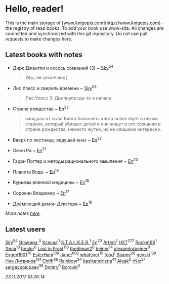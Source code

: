 # Hello, reader!
This is the main storage of [www.knigopis.com](http://www.knigopis.com) - the registry of read books.
To add your book use www-site. All changes are committed and synchronized with this git repository.
Do not use pull requests to make changes here.


## Latest books with notes
* Дирк Джентли и лосось сомнений (3) ~ [Sky](users/118/118049897850017649660-google)<sup>54</sup>
    > Увы, не закончено(

* Лис Улисс и свирель времени ~ [Sky](users/118/118049897850017649660-google)<sup>53</sup>
    > Лис Улисс 3.
    > Дропнула где-то в начале

* Страна рождества ~ [En](users/333/333646551-vkontakte)<sup>23</sup>
    > ожидала от сына Кинга большего. книга повествует о неком старике, который убивает детей и они живут в его сознании в стране рождества. немного жутко, но не слишком интересно.

* Вверх по лестнице, ведущей вниз ~ [En](users/333/333646551-vkontakte)<sup>22</sup>

* Омон Ра ~ [En](users/333/333646551-vkontakte)<sup>21</sup>

* Гарри Поттер и методы рационального мышления ~ [En](users/333/333646551-vkontakte)<sup>20</sup>

* Планета Вода. ~ [En](users/333/333646551-vkontakte)<sup>19</sup>

* Курьезы военной медицины ~ [En](users/333/333646551-vkontakte)<sup>18</sup>

* Сорокин Владимир ~ [En](users/333/333646551-vkontakte)<sup>17</sup>

* Дремлющий демон Декстера ~ [En](users/333/333646551-vkontakte)<sup>16</sup>


_More notes [here](latest_books_with_notes.md)._


## Latest users
[Sky](users/118/118049897850017649660-google)<sup>54</sup> 
[Эльвира ](users/130/1303742635828659489-mailru)<sup>0</sup> 
[Ксюша](users/257/257699470-vkontakte)<sup>0</sup> 
[S.T.A.L.K.E.R.](users/194/194352149-vkontakte)<sup>1</sup> 
[En](users/333/333646551-vkontakte)<sup>23</sup> 
[Artem](users/104/104708525191282411034-google)<sup>1</sup> 
[HXT](users/100/100002563462782-facebook)<sup>277</sup> 
[Rocket98](users/116/116711663180785343859-google)<sup>1</sup> 
[Элла](users/100/1002037069862545-facebook)<sup>13</sup> 
[healer](users/344/344463129-vkontakte)<sup>0</sup> 
[Lost in Frost](users/103/103293621948650602575-google)<sup>110</sup> 
[thediman2](users/110/110747872-vkontakte)<sup>0</sup> 
[beiner](users/118/118330474331574680123-google)<sup>14</sup> 
[alexandrabeiner](users/118/118330474331574680123-googleplus)<sup>0</sup> 
[Evgen1901](users/193/193175070-vkontakte)<sup>76</sup> 
[EsterHani](users/305/30558181-vkontakte)<sup>130</sup> 
[Janet](users/108/108113656204404967440-google)<sup>602</sup> 
[whatever](users/200/2004720323142248-facebook)<sup>15</sup> 
[food](users/114/114308295344486413021-google)<sup>1</sup> 
[Saamy](users/115/115226508-vkontakte)<sup>28</sup> 
[geyski](users/221/221959664-vkontakte)<sup>139</sup> 
[Ник Литвинов](users/241/241974816-vkontakte)<sup>131</sup> 
[Chiffi](users/105/105831994080785626680-google)<sup>36</sup> 
[Rainbow](users/109/109787328219839805802-google)<sup>34</sup> 
[kasikandriena](users/152/152488954-vkontakte)<sup>41</sup> 
[Aloak](users/177/17766013816400067764-mailru)<sup>0</sup> 
[rNix](users/115/115622071-twitter)<sup>57</sup> 
[sergeybolobaev](users/379/37918255-vkontakte)<sup>35</sup> 
[Dmitry](users/108/108308573598921952704-google)<sup>0</sup> 
[Borovik](users/614/61426267-vkontakte)<sup>0</sup> 


_23.11.2017 10:26:14_
